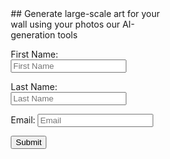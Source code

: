 
<style>
    body {
        margin: 0;
    }
    .page {
        display: flex;
    }
    .left, .right {
        width: 50%;
        height: 100%;
    }

</style>


<div class="page">
    <div class="left" style="background: url('img/martyai3.jpg') 0% 0% / cover">
    </div>
    <div class="right">
        ## Generate large-scale art for your wall using your photos our AI-generation tools
        <form method="post" action="https://sendfox.com/form/mn8xov/19jo4d" class="sendfox-form" id="19jo4d" data-async="true" data-recaptcha="true">
        <p><label for="sendfox_form_name">First Name: </label><input type="text" id="sendfox_form_name" placeholder="First Name" name="first_name" required /></p>
        <p><label for="sendfox_form_last_name">Last Name: </label><input type="text" id="sendfox_form_last_name" placeholder="Last Name" name="last_name" required /></p>
        <p><label for="sendfox_form_email">Email: </label><input type="email" id="sendfox_form_email" placeholder="Email" name="email" required /></p>
        <!-- no botz please -->
        <div style="position: absolute; left: -5000px;" aria-hidden="true"><input type="text" name="a_password" tabindex="-1" value="" autocomplete="off" /></div>
        <p><button type="submit">Submit</button></p>
        </form>
        <script src="https://sendfox.com/js/form.js"></script>
    </div>
</div>